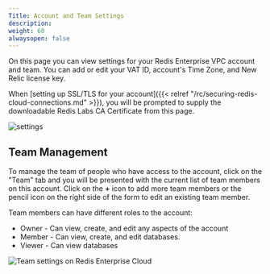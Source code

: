 ```yaml
---
Title: Account and Team Settings
description: 
weight: 60
alwaysopen: false
---
```

On this page you can view settings for your Redis Enterprise VPC account
and team. You can add or edit your VAT ID, account's Time Zone, and New
Relic license key.

When [setting up SSL/TLS for your
account]({{< relref "/rc/securing-redis-cloud-connections.md" >}}),
you will be prompted to supply the downloadable Redis Labs CA
Certificate from this page.

![settings](/images/rv/settings.png?width=1000&height=782)

## Team Management

To manage the team of people who have access to the account, click on
the "Team" tab and you will be presented with the current list of team
members on this account. Click on the **+** icon to add more team
members or the pencil icon on the right side of the form to edit an
existing team member.

Team members can have different roles to the account:

- Owner - Can view, create, and edit any aspects of the account
- Member - Can view, create, and edit databases.
- Viewer - Can view databases

![Team settings on Redis Enterprise
Cloud](/images/rv/settings_team.png?width=1000&height=454)
